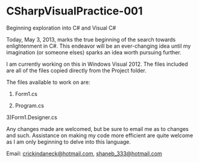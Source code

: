 CSharpVisualPractice-001
========================

Beginning exploration into C# and Visual C#

Today, May 3, 2013, marks the true beginning of the search towards enlightenment in C#.
This endeavor will be an ever-changing idea until my imagination (or someone elses) sparks an idea worth pursuing further.

I am currently working on this in Windows Visual 2012. The files included are all of the files copied directly from the Project folder.

The files available to work on are:

1) Form1.cs

2) Program.cs

3)Form1.Designer.cs

Any changes made are welcomed, but be sure to email me as to changes and such. Assistance on making my code more efficient are quite welcome as I am only beginning to delve into this language.

Email: crickindaneck@hotmail.com, shaneb_333@hotmail.com


